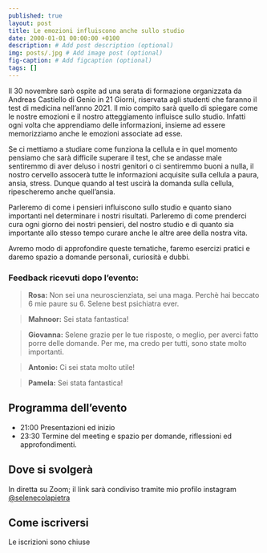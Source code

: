 ```yaml
---
published: true
layout: post
title: Le emozioni influiscono anche sullo studio
date: 2000-01-01 00:00:00 +0100
description: # Add post description (optional)
img: posts/.jpg # Add image post (optional)
fig-caption: # Add figcaption (optional)
tags: []
---
```

Il 30 novembre sarò ospite ad una serata di formazione organizzata da Andreas Castiello di Genio in 21 Giorni, riservata agli studenti che faranno il test di medicina nell’anno 2021. 
Il mio compito sarà quello di spiegare come le nostre emozioni e il nostro atteggiamento influisce sullo studio. Infatti ogni volta che apprendiamo delle informazioni, insieme ad essere memorizziamo anche le emozioni associate ad esse. 

Se ci mettiamo a studiare come funziona la cellula e in quel momento pensiamo che sarà difficile superare il test, che se andasse male sentiremmo di aver deluso i nostri genitori o ci sentiremmo buoni a nulla, il nostro cervello assocerà tutte le informazioni acquisite sulla cellula a paura, ansia, stress. Dunque quando al test uscirà la domanda sulla cellula, ripescheremo anche quell’ansia.

Parleremo di come i pensieri influiscono sullo studio e quanto siano importanti nel determinare i nostri risultati. Parleremo di come prenderci cura ogni giorno dei nostri pensieri, del nostro studio e di quanto sia importante allo stesso tempo curare anche le altre aree della nostra vita.

Avremo modo di approfondire queste tematiche, faremo esercizi pratici e daremo spazio a domande personali, curiosità e dubbi.

### Feedback ricevuti dopo l’evento:

> **Rosa:** Non sei una neuroscienziata, sei una maga. Perchè hai beccato 6 mie paure su 6. Selene best psichiatra ever.

> **Mahnoor:** Sei stata fantastica!

> **Giovanna:** Selene grazie per le tue risposte, o meglio, per averci fatto porre delle domande. Per me, ma credo per tutti, sono state molto importanti.

> **Antonio:** Ci sei stata molto utile!

> **Pamela:** Sei stata fantastica!

## Programma dell’evento
* 21:00 Presentazioni ed inizio
* 23:30 Termine del meeting e spazio per domande, riflessioni ed approfondimenti.

## Dove si svolgerà
In diretta su Zoom; il link sarà condiviso tramite mio profilo instagram [@selenecolapietra](https://instagram.com/selenecolapietra)

## Come iscriversi
Le iscrizioni sono chiuse
